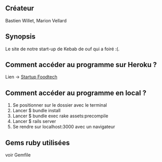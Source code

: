 ## Créateur

Bastien Willet, Marion Vellard

## Synopsis

Le site de notre start-up de Kebab de ouf qui a foiré :(.

## Comment accéder au programme sur Heroku ?

Lien -> [Startup Foodtech](https://startupfoodtechhuhu.herokuapp.com/)<br />

## Comment accéder au programme en local ?

1. Se positionner sur le dossier avec le terminal
2. Lancer $ bundle install
3. Lancer $ bundle exec rake assets:precompile
4. Lancer $ rails server
5. Se rendre sur localhost:3000 avec un navigateur

## Gems ruby utilisées

voir Gemfile
